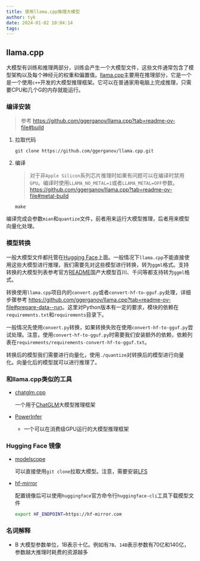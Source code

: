 ```yaml
---
title: 使用llama.cpp推理大模型
author: tyk
date: 2024-01-02 10:04:14
tags:
---
```


## llama.cpp

大模型有训练和推理两部分，训练会产生一个大模型文件，这些文件通常包含了模型架构以及每个神经元的权重和偏置值。[llama.cpp](https://github.com/ggerganov/llama.cpp)主要用在推理部分，它是一个是一个使用`c++`开发的大模型推理框架。它可以在普通家用电脑上完成推理，只需要CPU和几个G的内存就能运行。

### 编译安装

> 参考 <https://github.com/ggerganov/llama.cpp?tab=readme-ov-file#build>

1. 拉取代码

    ```
    git clone https://github.com/ggerganov/llama.cpp.git
    ```

2. 编译

    > 对于非`Apple Silicon`系列芯片推理时如果有问题可以在编译时禁用`GPU`。编译时使用`LLAMA_NO_METAL=1`或者`LLAMA_METAL=OFF`参数。<https://github.com/ggerganov/llama.cpp?tab=readme-ov-file#metal-build>

    ```
    make
    ```

编译完成会参数`mian`和`quantize`文件，前者用来运行大模型推理，后者用来模型向量化处理。

### 模型转换

一般大模型文件都托管在[Hugging Face](https://huggingface.co/)上面。一般情况下`llama.cpp`不能直接使用这些大模型进行推理，我们需要先对这些模型进行转换，转为`ggml`格式。支持转换的大模型列表参考官方[README](https://github.com/ggerganov/llama.cpp?tab=readme-ov-file#description)国产大模型百川、千问等都支持转为`ggml`格式。

转换使用`llama.cpp`项目内的`convert.py`或者`convert-hf-to-gguf.py`处理，详细步骤参考 <https://github.com/ggerganov/llama.cpp?tab=readme-ov-file#prepare-data--run>。这里对Python版本有一定的要求，模块的依赖在`requirements.txt`和`requirements`目录下。

一般情况先使用`convert.py`转换，如果转换失败在使用`convert-hf-to-gguf.py`尝试处理。注意，使用`convert-hf-to-gguf.py`时需要我们安装额外的依赖，依赖列表在`requirements/requirements-convert-hf-to-gguf.txt`。

转换后的模型我们需要进行向量化，使用`./quantize`对转换后的模型进行向量化。向量化后的模型就可以进行推理了。

### 和llama.cpp类似的工具

- [chatglm.cpp](https://github.com/li-plus/chatglm.cpp)

    一个用于[ChatGLM](https://github.com/THUDM/ChatGLM3)大模型推理框架

- [PowerInfer](https://github.com/SJTU-IPADS/PowerInfer)
    
    - 一个可以在消费级GPU运行的大模型推理框架

### Hugging Face 镜像

- [modelscope](https://www.modelscope.cn/models)

    可以直接使用`git clone`拉取大模型。注意，需要安装[LFS](https://git-lfs.com/)

- [hf-mirror](https://hf-mirror.com/)

    配置镜像后可以使用`huggingface`官方命令行`huggingface-cli`工具下载模型文件

    ```bash
    export HF_ENDPOINT=https://hf-mirror.com
    ```

### 名词解释

- B 
    大模型参数单位，1B表示十亿。例如有`7B`、`14B`表示参数有70亿和140亿，参数越大推理时耗费的资源越多
